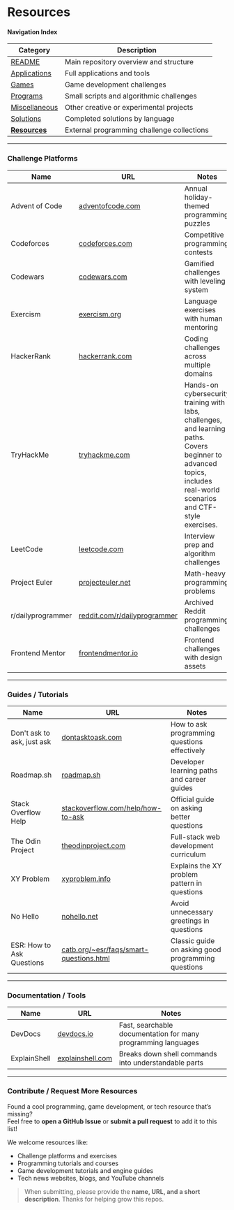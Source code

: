 # Resources

#### Navigation Index

| Category                            | Description                                |
| ----------------------------------- | ------------------------------------------ |
| [README](./README.md) | Main repository overview and structure |
| [Applications](./challenges/applications/INDEX.md) | Full applications and tools |
| [Games](./challenges/games/INDEX.md) | Game development challenges |
| [Programs](./challenges/programs/INDEX.md) | Small scripts and algorithmic challenges |
| [Miscellaneous](./challenges/miscellaneous/INDEX.md) | Other creative or experimental projects |
| [Solutions](./solutions/INDEX.md) | Completed solutions by language |
| [**Resources**](./resources.md)     | External programming challenge collections |


---

### Challenge Platforms

| Name | URL | Notes |
| ---- | --- | ----- |
| Advent of Code | [adventofcode.com](https://adventofcode.com/) | Annual holiday-themed programming puzzles |
| Codeforces | [codeforces.com](https://codeforces.com/) | Competitive programming contests |
| Codewars | [codewars.com](https://www.codewars.com/) | Gamified challenges with leveling system |
| Exercism | [exercism.org](https://exercism.org/) | Language exercises with human mentoring |
| HackerRank | [hackerrank.com](https://www.hackerrank.com/) | Coding challenges across multiple domains |
| TryHackMe | [tryhackme.com](https://tryhackme.com/) | Hands-on cybersecurity training with labs, challenges, and learning paths. Covers beginner to advanced topics, includes real-world scenarios and CTF-style exercises. |
| LeetCode | [leetcode.com](https://leetcode.com/) | Interview prep and algorithm challenges |
| Project Euler | [projecteuler.net](https://projecteuler.net/) | Math-heavy programming problems |
| r/dailyprogrammer | [reddit.com/r/dailyprogrammer](https://www.reddit.com/r/dailyprogrammer/) | Archived Reddit programming challenges |
| Frontend Mentor | [frontendmentor.io](https://www.frontendmentor.io/) | Frontend challenges with design assets |

---

### Guides / Tutorials

| Name | URL | Notes |
| ---- | --- | ----- |
| Don't ask to ask, just ask | [dontasktoask.com](https://dontasktoask.com/) | How to ask programming questions effectively |
| Roadmap.sh | [roadmap.sh](https://roadmap.sh/) | Developer learning paths and career guides |
| Stack Overflow Help | [stackoverflow.com/help/how-to-ask](https://stackoverflow.com/help/how-to-ask) | Official guide on asking better questions |
| The Odin Project | [theodinproject.com](https://www.theodinproject.com/) | Full-stack web development curriculum |
| XY Problem | [xyproblem.info](https://xyproblem.info/) | Explains the XY problem pattern in questions |
| No Hello | [nohello.net](https://nohello.net/en/) | Avoid unnecessary greetings in questions |
| ESR: How to Ask Questions | [catb.org/~esr/faqs/smart-questions.html](http://catb.org/~esr/faqs/smart-questions.html) | Classic guide on asking good programming questions |

---

### Documentation / Tools

| Name | URL | Notes |
| ---- | --- | ----- |
| DevDocs | [devdocs.io](https://devdocs.io/) | Fast, searchable documentation for many programming languages |
| ExplainShell | [explainshell.com](https://explainshell.com/) | Breaks down shell commands into understandable parts |

---

### Contribute / Request More Resources

Found a cool programming, game development, or tech resource that’s missing?  
Feel free to **open a GitHub Issue** or **submit a pull request** to add it to this list!  

We welcome resources like:

- Challenge platforms and exercises  
- Programming tutorials and courses  
- Game development tutorials and engine guides  
- Tech news websites, blogs, and YouTube channels  

> When submitting, please provide the **name, URL, and a short description**. Thanks for helping grow this repos.
